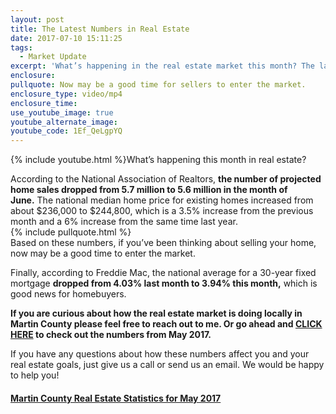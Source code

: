 ```yaml
---
layout: post
title: The Latest Numbers in Real Estate
date: 2017-07-10 15:11:25
tags:
  - Market Update
excerpt: 'What’s happening in the real estate market this month? The latest numbers for home sales, prices, and interest rates are in.'
enclosure:
pullquote: Now may be a good time for sellers to enter the market.
enclosure_type: video/mp4
enclosure_time:
use_youtube_image: true
youtube_alternate_image:
youtube_code: 1Ef_QeLgpYQ
---
```



{% include youtube.html %}What’s happening this month in real estate?

According to the National Association of Realtors,&nbsp;**the number of projected home sales dropped from 5.7 million to 5.6 million in the month of June.**&nbsp;The national median home price for existing homes increased from about $236,000 to $244,800, which is a 3.5% increase from the previous month and a 6% increase from the same time last year.
<br>{% include pullquote.html %}
<br>Based on these numbers, if you’ve been thinking about selling your home, now may be a good time to enter the market.

Finally, according to Freddie Mac, the national average for a 30-year fixed mortgage **dropped from 4.03% last month to 3.94% this month,** which is good news for homebuyers.

**If you are curious about how the real estate market is doing locally in Martin County please feel free to reach out to me. Or go ahead and [CLICK HERE](https://s3.amazonaws.com/vyralmarketing/Joe+Sabato/May_2017_IDA_Stats.pdf)&nbsp;to check out the numbers from May 2017.**

If you have any questions about how these numbers affect you and your real estate goals, just give us a call or send us an email. We would be happy to help you!

#### [Martin County Real Estate Statistics for May 2017](https://s3.amazonaws.com/vyralmarketing/Joe+Sabato/May_2017_IDA_Stats.pdf)